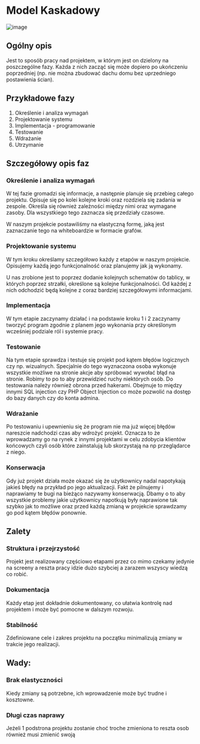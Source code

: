 # Model Kaskadowy

![image](https://as1.ftcdn.net/v2/jpg/04/86/70/22/1000_F_486702262_ofze9abjiYYx8rxlJgtv4mfSb0i4rrfw.jpg)

## Ogólny opis

Jest to sposób pracy nad projektem, w którym jest on dzielony na poszczególne fazy. Każda z nich zacząć się może dopiero po ukończeniu poprzedniej (np. nie można zbudować dachu domu bez uprzedniego postawienia ścian).

## Przykładowe fazy

1. Określenie i analiza wymagań
2. Projektowanie systemu
3. Implementacja - programowanie
4. Testowanie
5. Wdrażanie
6. Utrzymanie

## Szczegółowy opis faz

### Określenie i analiza wymagań

W tej fazie gromadzi się informacje, a następnie planuje się przebieg całego projektu. Opisuje się po kolei kolejne kroki oraz rozdziela się zadania w zespole. Określa się również zależności między nimi oraz wymagane zasoby. Dla wszystkiego tego zaznacza się przedziały czasowe.

W naszym projekcie postawiliśmy na elastyczną formę, jaką jest zaznaczanie tego na whiteboardzie w formacie grafów.

### Projektowanie systemu

W tym kroku określamy szczegółowo każdy z etapów w naszym projekcie. Opisujemy każdą jego funkcjonalność oraz planujemy jak ją wykonamy.

U nas zrobione jest to poprzez dodanie kolejnych schematów do tablicy, w których poprzez strzałki, określone są kolejne funkcjonalności. Od każdej z nich odchodzić będą kolejne z coraz bardziej szczegółowymi informacjami.

### Implementacja
W tym etapie zaczynamy działać i na podstawie kroku 1 i 2 zaczynamy tworzyć program zgodnie z planem jego wykonania przy określonym wcześniej podziale ról i systemie pracy.

### Testowanie

Na tym etapie sprawdza i testuje się projekt pod kątem błędów logicznych czy np. wizualnych. Specjalnie do tego wyznaczona osoba wykonuje wszystkie możliwe na stronie akcje aby spróbować wywołać błąd na stronie. Robimy to po to aby przewidzieć ruchy niektórych osób. Do testowania należy również obrona przed hakerami. Obejmuje to między innymi  SQL injection czy PHP Object Injection co może pozwolić na dostęp do bazy danych czy do konta admina.

### Wdrażanie
Po testowaniu i upewnieniu się że program nie ma już więcej błędów nareszcie nadchodzi czas aby wdrożyć projekt. Oznacza to że wprowadzamy go na rynek z innymi projektami w celu zdobycia klientów końcowych czyli osób które zainstalują lub skorzystają na np przeglądarce z niego.

### Konserwacja
Gdy już projekt działa może okazać się że użytkownicy nadal napotykają jakieś błędy na przykład po jego aktualizacji. Fakt że pilnujemy i naprawiamy te bugi na bieżąco nazywamy konserwacją. Dbamy o to aby wszystkie problemy jakie użytkownicy napotkują były naprawione tak szybko jak to możliwe oraz przed każdą zmianą w projekcie sprawdzamy go pod kątem błędów ponownie.

## Zalety

### Struktura i przejrzystość
Projekt jest realizowany częściowo etapami przez co mimo czekamy jedynie na screeny a reszta pracy idzie dużo szybciej a zarazem wszyscy wiedzą co robić.

### Dokumentacja
Każdy etap jest dokładnie dokumentowany, co ułatwia kontrolę nad projektem i może być pomocne w dalszym rozwoju.
### Stabilność
Zdefiniowane cele i zakres projektu na początku minimalizują zmiany w trakcie jego realizacji.

## Wady:

### Brak elastyczności
Kiedy zmiany są potrzebne, ich wprowadzenie może być trudne i kosztowne.
### Długi czas naprawy
Jeżeli 1 podstrona projektu zostanie choć troche zmieniona to reszta osob również musi zmienić swoją
